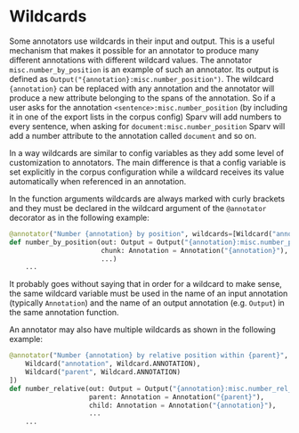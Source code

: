 # Wildcards

Some annotators use wildcards in their input and output. This is a useful mechanism that makes it possible for an
annotator to produce many different annotations with different wildcard values. The annotator `misc.number_by_position`
is an example of such an annotator. Its output is defined as `Output("{annotation}:misc.number_position")`. The
wildcard `{annotation}` can be replaced with any annotation and the annotator will produce a new attribute belonging to
the spans of the annotation. So if a user asks for the annotation `<sentence>:misc.number_position` (by including it in
one of the export lists in the corpus config) Sparv will add numbers to every sentence, when asking for
`document:misc.number_position` Sparv will add a number attribute to the annotation called `document` and so on.

In a way wildcards are similar to config variables as they add some level of customization to annotators. The main
difference is that a config variable is set explicitly in the corpus configuration while a wildcard receives its value
automatically when referenced in an annotation.

In the function arguments wildcards are always marked with curly brackets and they must be declared in the wildcard
argument of the `@annotator` decorator as in the following example:
```python
@annotator("Number {annotation} by position", wildcards=[Wildcard("annotation", Wildcard.ANNOTATION)])
def number_by_position(out: Output = Output("{annotation}:misc.number_position"),
                       chunk: Annotation = Annotation("{annotation}"),
                       ...)
    ...
```

It probably goes without saying that in order for a wildcard to make sense, the same wildcard variable must be used in
the name of an input annotation (typically `Annotation`) and the name of an output annotation (e.g. `Output`) in the
same annotation function.

An annotator may also have multiple wildcards as shown in the following example:
```python
@annotator("Number {annotation} by relative position within {parent}", wildcards=[
    Wildcard("annotation", Wildcard.ANNOTATION),
    Wildcard("parent", Wildcard.ANNOTATION)
])
def number_relative(out: Output = Output("{annotation}:misc.number_rel_{parent}"),
                    parent: Annotation = Annotation("{parent}"),
                    child: Annotation = Annotation("{annotation}"),
                    ...
    ...
```
